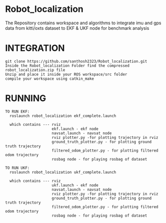 # Robot_localization
The Repository contains workspace and algorithms to integrate imu and gps data from kitti/oxts dataset to EKF &amp; UKF node for benchmark analysis

# INTEGRATION

    git clone https://github.com/santhosh2323/Robot_localization.git
    Inside the Robot_localization Folder find the compressed robot_localization.zip file
    Unzip and place it inside your ROS workspace/src folder
    compile your workspace using catkin_make

# RUNNING

    TO RUN EKF:
      roslaunch robot_localization ekf_complete.launch
      
      which contains --- rviz 
                         ekf.launch - ekf node
                         navsat.launch - navsat node
                         rviz plotter.py -for plotting trajectory in rviz
                         ground_truth_plotter.py - for plotting ground truth trajectory
                         filtered_odom_plotter.py - for plotting filtered odom trajectory
                         rosbag node - for playing rosbag of dataset

    TO RUN UKF:
      roslaunch robot_localization ukf_complete.launch
      
      which contains --- rviz 
                         ukf.launch - ekf node
                         navsat.launch - navsat node
                         rviz plotter.py -for plotting trajectory in rviz
                         ground_truth_plotter.py - for plotting ground truth trajectory
                         filtered_odom_plotter.py - for plotting filtered odom trajectory
                         rosbag node - for playing rosbag of dataset
                         
      
